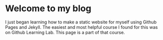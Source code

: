 # Welcome to my blog

I just began learning how to make a static website for myself using Github Pages and Jekyll. The easiest and most helpful course I found for this was on Github Learning Lab. This page is a part of that course.
